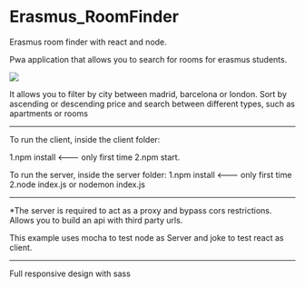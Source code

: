 # Erasmus_RoomFinder

Erasmus room finder with react and node. 

Pwa application that allows you to search for rooms for erasmus students.

<div classname="center">
<img src="https://i.ibb.co/vhYVQc8/erasmus-App.jpg" >
</div>


It allows you to filter by city between madrid, barcelona or london.
Sort by ascending or descending price and search between different types, such as apartments or rooms


--------

To run the client, inside the client folder: 

1.npm install   <--- only first time
2.npm start.

To run the server, inside the server folder: 
1.npm install   <--- only first time
2.node index.js or nodemon index.js

--------

*The server is required to act as a proxy and bypass cors restrictions.
 Allows you to build an api with third party urls.


This example uses mocha to test node as Server  and joke to test react as client.

--------

Full responsive design with sass
